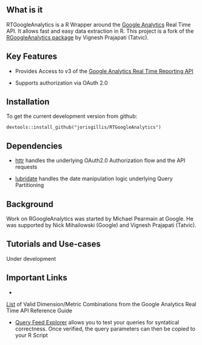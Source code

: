 
## What is it

RTGoogleAnalytics is a R Wrapper around the [Google 
Analytics](http://www.google.com/analytics/) Real Time API. It allows fast and 
easy data extraction in R. This project is a fork of the [RGoogleAnalytics 
package](https://github.com/Tatvic/RGoogleAnalytics) by Vignesh Prajapati 
(Tatvic).

## Key Features

* Provides Access to v3 of the [Google Analytics Real Time Reporting 
API](https://developers.google.com/analytics/devguides/reporting/realtime/v3/)

* Supports authorization via OAuth 2.0

## Installation

To get the current development version from github:

```devtools::install_github("jorisgillis/RTGoogleAnalytics")```

## Dependencies

* [httr](http://cran.r-project.org/web/packages/httr/index.html) handles the 
underlying OAuth2.0 Authorization flow and the API requests

* [lubridate](http://cran.r-project.org/web/packages/lubridate/index.html) 
handles the date manipulation logic underlying Query Partitioning

## Background

Work on RGoogleAnalytics was started by Michael Pearmain at Google. He was 
supported by Nick Mihailowski (Google) and Vignesh Prajapati (Tatvic).

## Tutorials and Use-cases

Under development

## Important Links

* 
[List](https://developers.google.com/analytics/devguides/reporting/realtime/dimsmets)
of Valid Dimension/Metric Combinations from the Google Analytics Real Time API
Reference Guide

* [Query Feed Explorer](http://ga-dev-tools.appspot.com/explorer/) allows you to
test your queries for syntatical correctness. Once verified, the query 
parameters can then be copied to your R Script